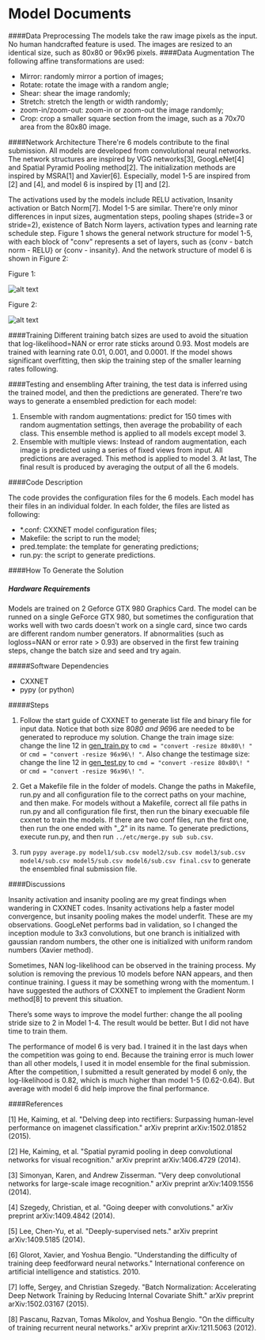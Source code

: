 Model Documents
===



####Data Preprocessing
The models take the raw image pixels as the input. No human handcrafted feature is used. The images are resized to an identical size, such as 80x80 or 96x96 pixels.
####Data Augmentation
The following affine transformations are used:
* Mirror: randomly mirror a portion of images;
* Rotate: rotate the image with a random angle;
* Shear: shear the image randomly;
* Stretch: stretch the length or width randomly;
* zoom-in/zoom-out: zoom-in or zoom-out the image randomly;
* Crop: crop a smaller square section from the image, such as a 70x70 area from the 80x80 image.

####Network Architecture
There're 6 models contribute to the final submission. All models are developed from convolutional neural networks. The network structures are inspired by VGG networks[3], GoogLeNet[4] and Spatial Pyramid Pooling method[2]. The initialization methods are inspired by MSRA[1] and Xavier[6]. Especially, model 1-5 are inspired from [2] and [4], and model 6 is inspired by [1] and [2].

The activations used by the models include RELU activation, Insanity activation or Batch Norm[7].
Model 1-5 are similar. There're only minor differences in input sizes, augmentation steps, pooling shapes (stride=3 or stride=2), existence of Batch Norm layers, activation types and learning rate schedule step. Figure 1 shows the general network structure for model 1-5, with each block of "conv" represents a set of layers, such as {conv - batch norm - RELU} or {conv - insanity}. And the network structure of model 6 is shown in Figure 2:

Figure 1:

![alt text](m1.png "Model 1-5 structure")


Figure 2:

![alt text](m2.png "Model 6 structure")


####Training
Different training batch sizes are used to avoid the situation that log-likelihood=NAN or error rate sticks around 0.93. Most models are trained with learning rate 0.01, 0.001, and 0.0001. If the model shows significant overfitting, then skip the training step of the smaller learning rates following.

####Testing and ensembling
After training, the test data is inferred using the trained model, and then the predictions are generated. There're two ways to generate a ensembled prediction for each model:
1. Ensemble with random augmentations: predict for 150 times with random augmentation settings, then average the probability of each class. This ensemble method is applied to all models except model 3.
2. Ensemble with multiple views: Instead of random augmentation, each image is predicted using a series of fixed views from input. All predictions are averaged. This method is applied to model 3.
At last, The final result is produced by averaging the output of all the 6 models.  



####Code Description

The code provides the configuration files for the 6 models. Each model has their files in an individual folder. In each folder, the files are listed as following:

* *.conf: CXXNET model configuration files;
* Makefile: the script to run the model;
* pred.template: the template for generating predictions;
* run.py: the script to generate predictions.

####How To Generate the Solution
##### Hardware Requirements

Models are trained on 2 Geforce GTX 980 Graphics Card.  The model can be runned on a single GeForce GTX 980, but sometimes the configuration that works well with two cards doesn't work on a single card, since two cards are different random number generators. If abnormalities (such as logloss=NAN or error rate > 0.93) are observed in the first few training steps, change the batch size and seed and try again.

#####Software Dependencies

* CXXNET
* pypy (or python)

#####Steps

1. Follow the start guide of CXXNET to generate list file and binary file for input data. Notice that both size 80*80 and 96*96 are needed to be generated to reproduce my solution.
Change the train image size: change the line 12 in [gen_train.py](https://github.com/dmlc/cxxnet/blob/master/example/kaggle_bowl/gen_train.py#L12) to  ```cmd = "convert -resize 80x80\! "``` or ```cmd = "convert -resize 96x96\! "```. Also change the testimage size: change the line 12 in [gen_test.py](https://github.com/dmlc/cxxnet/blob/master/example/kaggle_bowl/gen_test.py#L12) to  ```cmd = "convert -resize 80x80\! "``` or ```cmd = "convert -resize 96x96\! "```.



2. Get a Makefile file in the folder of models. Change the paths in Makefile, run.py and all configuration file to the correct paths on your machine, and then make.
For models without a Makefile, correct all file paths in run.py and all configuration file first, then run the binary execuable file cxxnet to train the models. If there are two conf files, run the first one, then run the one ended with "_2" in its name. To generate predictions, execute run.py, and then run ```../etc/merge.py sub sub.csv```.

3. run ```pypy average.py model1/sub.csv model2/sub.csv model3/sub.csv model4/sub.csv model5/sub.csv model6/sub.csv final.csv``` to generate the ensembled final submission file.

####Discussions

Insanity activation and insanity pooling are my great findings when wandering in CXXNET codes. Insanity activations help a faster model convergence, but insanity pooling makes the model underfit. These are my observations.
GoogLeNet performs bad in validation, so I changed the inception module to 3x3 convolutions, but one branch is initialized with gaussian random numbers, the other one is initialized with uniform random numbers (Xavier method).

Sometimes, NAN log-likelihood can be observed in the training process. My solution is removing the previous 10 models before NAN appears, and then continue training. I guess it may be something wrong with the momentum. I have suggested the authors of CXXNET to implement the Gradient Norm method[8] to prevent this situation.


There’s some ways to improve the model further: change the all pooling stride size to 2 in Model 1-4. The result would be better. But I did not have time to train them.

The performance of model 6 is very bad. I trained it in the last days when the competition was going to end. Because the training error is much lower than all other models, I used it in model ensemble for the final submission. After the competition, I submitted a result generated by model 6 only, the log-likelihood is 0.82, which is much higher than model 1-5 (0.62-0.64). But average with model 6 did help improve the final performance.


####References

[1] He, Kaiming, et al. "Delving deep into rectifiers: Surpassing human-level performance on imagenet classification." arXiv preprint arXiv:1502.01852 (2015).

[2] He, Kaiming, et al. "Spatial pyramid pooling in deep convolutional networks for visual recognition." arXiv preprint arXiv:1406.4729 (2014).

[3] Simonyan, Karen, and Andrew Zisserman. "Very deep convolutional networks for large-scale image recognition." arXiv preprint arXiv:1409.1556 (2014).

[4] Szegedy, Christian, et al. "Going deeper with convolutions." arXiv preprint arXiv:1409.4842 (2014).

[5] Lee, Chen-Yu, et al. "Deeply-supervised nets." arXiv preprint arXiv:1409.5185 (2014).

[6] Glorot, Xavier, and Yoshua Bengio. "Understanding the difficulty of training deep feedforward neural networks." International conference on artificial intelligence and statistics. 2010.

[7] Ioffe, Sergey, and Christian Szegedy. "Batch Normalization: Accelerating Deep Network Training by Reducing Internal Covariate Shift." arXiv preprint arXiv:1502.03167 (2015).

[8] Pascanu, Razvan, Tomas Mikolov, and Yoshua Bengio. "On the difficulty of training recurrent neural networks." arXiv preprint arXiv:1211.5063 (2012).
